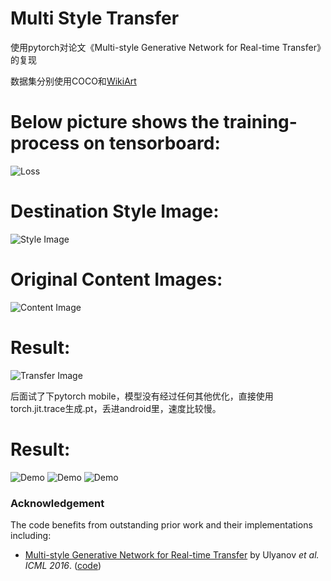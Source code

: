 # Multi Style Transfer
使用pytorch对论文《Multi-style Generative Network for Real-time Transfer》的复现

数据集分别使用COCO和[WikiArt](https://www.kaggle.com/c/painter-by-numbers/data)


# Below picture shows the training-process on tensorboard:
![Loss](images/loss.jpg)

# Destination Style Image:
![Style Image](images/style1.png)
# Original Content Images:
![Content Image](images/content1.png)
# Result:
![Transfer Image](images/transfer1.png)

后面试了下pytorch mobile，模型没有经过任何其他优化，直接使用torch.jit.trace生成.pt，丢进android里，速度比较慢。
# Result:
![Demo](images/show1.jpeg)
![Demo](images/show2.jpeg)
![Demo](images/show3.jpeg)

### Acknowledgement
The code benefits from outstanding prior work and their implementations including:
- [Multi-style Generative Network for Real-time Transfer](https://arxiv.org/pdf/1703.06953.pdf) by Ulyanov *et al. ICML 2016*. ([code](https://github.com/zhanghang1989/PyTorch-Multi-Style-Transfer))






